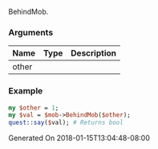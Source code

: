 BehindMob.
### Arguments
**Name**|**Type**|**Description**
:---|:---|:---
other||

### Example

```perl
my $other = 1;
my $val = $mob->BehindMob($other);
quest::say($val); # Returns bool
```


Generated On 2018-01-15T13:04:48-08:00